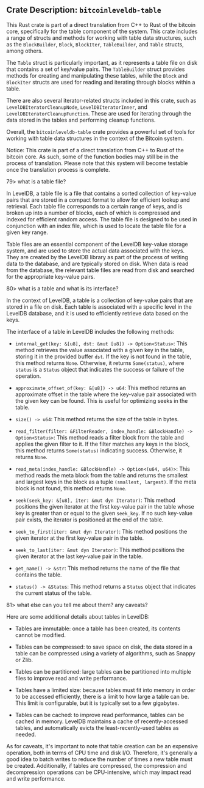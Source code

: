 ## Crate Description: `bitcoinleveldb-table`

This Rust crate is part of a direct translation
from C++ to Rust of the bitcoin core, specifically
for the table component of the system. This crate
includes a range of structs and methods for
working with table data structures, such as the
`BlockBuilder`, `Block`, `BlockIter`,
`TableBuilder`, and `Table` structs, among others.

The `Table` struct is particularly important, as
it represents a table file on disk that contains
a set of key/value pairs. The `TableBuilder`
struct provides methods for creating and
manipulating these tables, while the `Block` and
`BlockIter` structs are used for reading and
iterating through blocks within a table.

There are also several iterator-related structs
included in this crate, such as
`LevelDBIteratorCleanupNode`,
`LevelDBIteratorInner`, and
`LevelDBIteratorCleanupFunction`. These are used
for iterating through the data stored in the
tables and performing cleanup functions.

Overall, the `bitcoinleveldb-table` crate provides
a powerful set of tools for working with table
data structures in the context of the Bitcoin
system.

Notice: This crate is part of a direct translation
from C++ to Rust of the bitcoin core. As such,
some of the function bodies may still be in the
process of translation. Please note that this
system will become testable once the translation
process is complete.

79> what is a table file?

In LevelDB, a table file is a file that contains
a sorted collection of key-value pairs that are
stored in a compact format to allow for efficient
lookup and retrieval. Each table file corresponds
to a certain range of keys, and is broken up into
a number of blocks, each of which is compressed
and indexed for efficient random access. The table
file is designed to be used in conjunction with an
index file, which is used to locate the table file
for a given key range.

Table files are an essential component of the
LevelDB key-value storage system, and are used to
store the actual data associated with the
keys. They are created by the LevelDB library as
part of the process of writing data to the
database, and are typically stored on disk. When
data is read from the database, the relevant table
files are read from disk and searched for the
appropriate key-value pairs.

80> what is a table and what is its interface?

In the context of LevelDB, a table is a collection
of key-value pairs that are stored in a file on
disk. Each table is associated with a specific
level in the LevelDB database, and it is used to
efficiently retrieve data based on the keys.

The interface of a table in LevelDB includes the
following methods:

- `internal_get(key: &[u8], dst: &mut [u8]) ->
  Option<Status>`: This method retrieves the value
  associated with a given key in the table,
  storing it in the provided buffer `dst`. If the
  key is not found in the table, this method
  returns `None`. Otherwise, it returns
  `Some(status)`, where `status` is a `Status`
  object that indicates the success or failure of
  the operation.

- `approximate_offset_of(key: &[u8]) -> u64`: This
  method returns an approximate offset in the
  table where the key-value pair associated with
  the given key can be found. This is useful for
  optimizing seeks in the table.

- `size() -> u64`: This method returns the size of
  the table in bytes.

- `read_filter(filter: &FilterReader,
  index_handle: &BlockHandle) -> Option<Status>`:
  This method reads a filter block from the table
  and applies the given filter to it. If the
  filter matches any keys in the block, this
  method returns `Some(status)` indicating
  success. Otherwise, it returns `None`.

- `read_meta(index_handle: &BlockHandle) ->
  Option<(u64, u64)>`: This method reads the meta
  block from the table and returns the smallest
  and largest keys in the block as a tuple
  `(smallest, largest)`. If the meta block is not
  found, this method returns `None`.

- `seek(seek_key: &[u8], iter: &mut dyn
  Iterator)`: This method positions the given
  iterator at the first key-value pair in the
  table whose key is greater than or equal to the
  given `seek_key`. If no such key-value pair
  exists, the iterator is positioned at the end of
  the table.

- `seek_to_first(iter: &mut dyn Iterator)`: This
  method positions the given iterator at the first
  key-value pair in the table.

- `seek_to_last(iter: &mut dyn Iterator)`: This
  method positions the given iterator at the last
  key-value pair in the table.

- `get_name() -> &str`: This method returns the
  name of the file that contains the table.

- `status() -> &Status`: This method returns
  a `Status` object that indicates the current
  status of the table.

81> what else can you tell me about them? any
caveats?

Here are some additional details about tables in
LevelDB:

- Tables are immutable: once a table has been
  created, its contents cannot be modified.

- Tables can be compressed: to save space on disk,
  the data stored in a table can be compressed
  using a variety of algorithms, such as Snappy or
  Zlib.

- Tables can be partitioned: large tables can be
  partitioned into multiple files to improve read
  and write performance.

- Tables have a limited size: because tables must
  fit into memory in order to be accessed
  efficiently, there is a limit to how large
  a table can be. This limit is configurable, but
  it is typically set to a few gigabytes.

- Tables can be cached: to improve read
  performance, tables can be cached in
  memory. LevelDB maintains a cache of
  recently-accessed tables, and automatically
  evicts the least-recently-used tables as needed.

As for caveats, it's important to note that table
creation can be an expensive operation, both in
terms of CPU time and disk I/O. Therefore, it's
generally a good idea to batch writes to reduce
the number of times a new table must be
created. Additionally, if tables are compressed,
the compression and decompression operations can
be CPU-intensive, which may impact read and write
performance.
